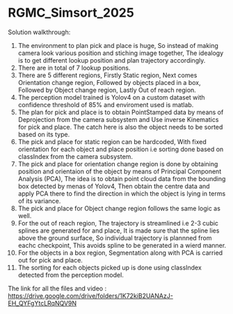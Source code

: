 # RGMC_Simsort_2025

Solution walkthrough:
1. The environment to plan pick and place is huge, So instead of making camera look various position and stiching image together, The idealogy is to get different lookup position and plan trajectory accordingly.
2. There are in total of 7 lookup positions.
3. There are 5 different regions, Firstly Static region, Next comes Orientation change region, Followed by objects placed in a box, Followed by Object change region, Lastly Out of reach region.
4. The perception model trained is Yolov4 on a custom dataset with confidence threshold of 85% and enviroment used is matlab.
5. The plan for pick and place is to obtain PointStamped data by means of Deprojection from the camera subsystem and Use inverse Kinematics for pick and place. The catch here is also the object needs to be sorted based on its type.
6. The pick and place for static region can be hardcoded, With fixed orientation for each object and place position i.e sorting done based on classIndex from the camera subsystem.
7. The pick and place for orientation change region is done by obtaining position and orientaion of the object by means of Principal Component Analysis (PCA), The idea is to obtain point cloud data from the bounding box detected by menas of Yolov4, Then obtain the centre data and apply PCA there to find the direction in which the object is lying in terms of its variance.
8. The pick and place for Object change region follows the same logic as well.
9. For the out of reach region, The trajectory is streamlined i.e 2-3 cubic splines are generated for and place, It is made sure that the spline lies above the ground surface, So individual trajectory is plannned from eachc checkpoint, This avoids spline to be generated in a wierd manner.
10. For the objects in a box region, Segmentation along with PCA is carried out for pick and place.
11. The sorting for each objects picked up is done using classIndex detected from the perception model.

The link for all the files and video : https://drive.google.com/drive/folders/1K72kiB2UANAzJ-EH_QYFgYtcLRqNQV9N
